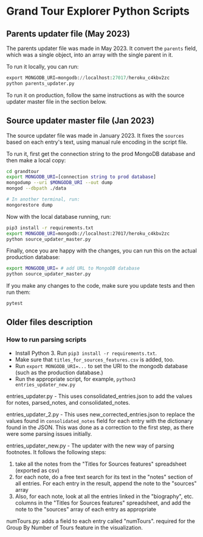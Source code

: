 # Grand Tour Explorer Python Scripts

## Parents updater file (May 2023)

The parents updater file was made in May 2023. It convert the `parents` field, which was a single object, into an array with the single parent in it.

To run it locally, you can run:

```python
export MONGODB_URI=mongodb://localhost:27017/heroku_c4kbv2zc
python parents_updater.py
```

To run it on production, follow the same instructions as with the source updater master file in the section below.


## Source updater master file (Jan 2023)

The source updater file was made in January 2023. It fixes the `sources` based on each entry's text, using manual rule encoding in the script file.

To run it, first get the connection string to the prod MongoDB database and then make a local copy:

```bash
cd grandtour
export MONGODB_URI=[connection string to prod database]
mongodump --uri $MONGODB_URI --out dump
mongod --dbpath ./data

# In another terminal, run:
mongorestore dump
```

Now with the local database running, run:

```bash
pip3 install -r requirements.txt
export MONGODB_URI=mongodb://localhost:27017/heroku_c4kbv2zc
python source_updater_master.py
```

Finally, once you are happy with the changes, you can run this on the actual production database:

```bash
export MONGODB_URI= # add URL to MongoDB database
python source_updater_master.py
```

If you make any changes to the code, make sure you update tests and then run them:

```bash
pytest
```

## Older files description

### How to run parsing scripts

- Install Python 3. Run `pip3 install -r requirements.txt`.
- Make sure that `titles_for_sources_features.csv` is added, too.
- Run `export MONGODB_URI=...` to set the URI to the mongodb database (such as the production database.)
- Run the appropriate script, for example, `python3 entries_updater_new.py`

entries_updater.py - This uses consolidated_entries.json to add the values for notes, parsed_notes, and consolidated_notes.

entries_updater_2.py - This uses new_corrected_entries.json to replace the values found in `consolidated_notes` field for each entry with the dictionary found in the JSON. This was done as a correction to the first step, as there were some parsing issues initially.

entries_updater_new.py - The updater with the new way of parsing footnotes. It follows the following steps:

1. take all the notes from the "Titles for Sources features" spreadsheet (exported as csv)
1. for each note, do a free text search for its text in the "notes" section of all entries. For each entry in the result, append the note to the "sources" array
1. Also, for each note, look at all the entries linked in the "biography", etc. columns in the "Titles for Sources features" spreadsheet, and add the note to the "sources" array of each entry as appropriate

numTours.py: adds a field to each entry called "numTours". required for the Group By Number of Tours feature in the visualization.
